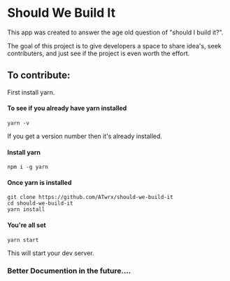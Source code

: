Should We Build It 
==================

This app was created to answer the age old question of "should I build it?". 

The goal of this project is to give developers a space to share idea's, seek contributers, and just see if the project is even worth the effort. 


To contribute: 
---------------

First install yarn. 

#### To see if you already have yarn installed

```
yarn -v
```

If you get a version number then it's already installed.

#### Install yarn

```
npm i -g yarn
```

#### Once yarn is installed

```
git clone https://github.com/ATwrx/should-we-build-it
cd should-we-build-it
yarn install
```

#### You're all set

```
yarn start 
```

This will start your dev server. 


### Better Documention in the future.... 

